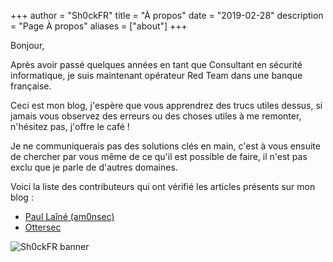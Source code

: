 +++
author = "Sh0ckFR"
title = "À propos"
date = "2019-02-28"
description = "Page À propos"
aliases = ["about"]
+++

Bonjour,

Après avoir passé quelques années en tant que Consultant en sécurité informatique, je suis maintenant opérateur Red Team dans une banque française.

Ceci est mon blog, j'espère que vous apprendrez des trucs utiles dessus, si jamais vous observez des erreurs ou des choses utiles à me remonter, n'hésitez pas, j'offre le café !

Je ne communiquerais pas des solutions clés en main, c'est à vous ensuite de chercher par vous même de ce qu'il est possible de faire, il n'est pas exclu que je parle de d'autres domaines.

Voici la liste des contributeurs qui ont vérifié les articles présents sur mon blog :

- [Paul Laîné (am0nsec)](https://twitter.com/am0nsec)
- [Ottersec](https://twitter.com/ottersecx)

![Sh0ckFR banner](/images/banner.png)